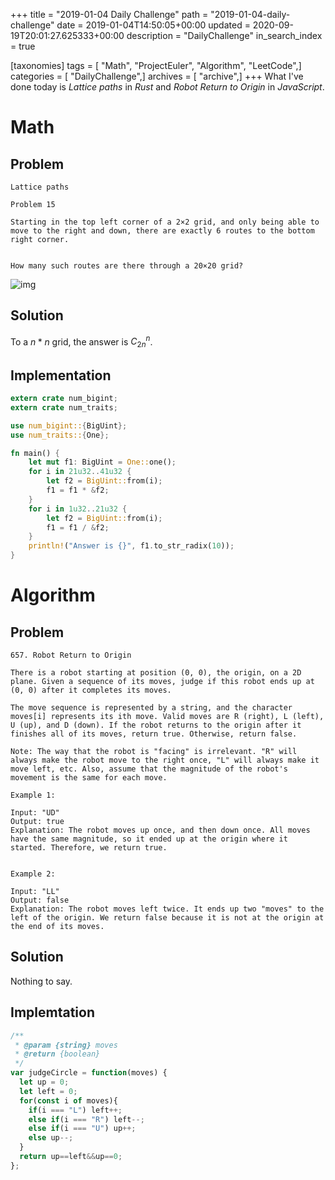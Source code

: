 +++
title = "2019-01-04 Daily Challenge"
path = "2019-01-04-daily-challenge"
date = 2019-01-04T14:50:05+00:00
updated = 2020-09-19T20:01:27.625333+00:00
description = "DailyChallenge"
in_search_index = true

[taxonomies]
tags = [ "Math", "ProjectEuler", "Algorithm", "LeetCode",]
categories = [ "DailyChallenge",]
archives = [ "archive",]
+++
What I've done today is *Lattice paths* in *Rust* and *Robot Return to Origin* in *JavaScript*.

<!--more-->

# Math

## Problem

```
Lattice paths

Problem 15 

Starting in the top left corner of a 2×2 grid, and only being able to move to the right and down, there are exactly 6 routes to the bottom right corner.


How many such routes are there through a 20×20 grid?
```

![img](https://projecteuler.net/project/images/p015.gif)

## Solution

To a $n*n$ grid, the answer is $C_{2n}^{n}$.

## Implementation

```rust
extern crate num_bigint;
extern crate num_traits;

use num_bigint::{BigUint};
use num_traits::{One};

fn main() {
    let mut f1: BigUint = One::one();
    for i in 21u32..41u32 {
        let f2 = BigUint::from(i);
        f1 = f1 * &f2;
    }
    for i in 1u32..21u32 {
        let f2 = BigUint::from(i);
        f1 = f1 / &f2;
    }
    println!("Answer is {}", f1.to_str_radix(10));
}
```

# Algorithm

## Problem

```
657. Robot Return to Origin

There is a robot starting at position (0, 0), the origin, on a 2D plane. Given a sequence of its moves, judge if this robot ends up at (0, 0) after it completes its moves.

The move sequence is represented by a string, and the character moves[i] represents its ith move. Valid moves are R (right), L (left), U (up), and D (down). If the robot returns to the origin after it finishes all of its moves, return true. Otherwise, return false.

Note: The way that the robot is "facing" is irrelevant. "R" will always make the robot move to the right once, "L" will always make it move left, etc. Also, assume that the magnitude of the robot's movement is the same for each move.

Example 1:

Input: "UD"
Output: true 
Explanation: The robot moves up once, and then down once. All moves have the same magnitude, so it ended up at the origin where it started. Therefore, we return true.
 

Example 2:

Input: "LL"
Output: false
Explanation: The robot moves left twice. It ends up two "moves" to the left of the origin. We return false because it is not at the origin at the end of its moves.
```

## Solution

Nothing to say.

## Implemtation

```js
/**
 * @param {string} moves
 * @return {boolean}
 */
var judgeCircle = function(moves) {
  let up = 0;
  let left = 0;
  for(const i of moves){
    if(i === "L") left++;
    else if(i === "R") left--;
    else if(i === "U") up++;
    else up--;
  }
  return up==left&&up==0;
};
```